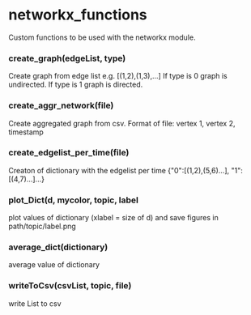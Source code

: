 # networkx_functions

Custom functions to be used with the networkx module.

### create_graph(edgeList, type)
Create graph from  edge list e.g. [(1,2),(1,3),...]
If type is 0 graph is undirected. 
If type is 1 graph is directed.

### create_aggr_network(file)
Create aggregated graph from csv.
Format of file: vertex 1, vertex 2, timestamp

### create_edgelist_per_time(file)
Creaton of dictionary with the edgelist per time  {"0":[(1,2),(5,6)...], "1":[(4,7)...]...}

### plot_Dict(d, mycolor, topic, label
plot values of dictionary (xlabel = size of d) and save figures   in path/topic/label.png

### average_dict(dictionary)
average value of dictionary

### writeToCsv(csvList, topic, file)
write List to csv
